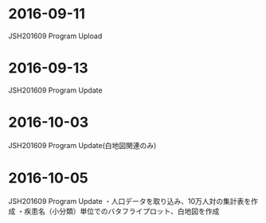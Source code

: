 # 2016-09-11
JSH201609 Program Upload

# 2016-09-13
JSH201609 Program Update

# 2016-10-03
JSH201609 Program Update(白地図関連のみ)

# 2016-10-05
JSH201609 Program Update
・人口データを取り込み、10万人対の集計表を作成
・疾患名（小分類）単位でのバタフライプロット、白地図を作成
